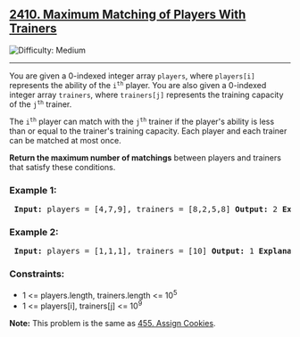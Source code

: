 <h2><a href="https://leetcode.com/problems/maximum-matching-of-players-with-trainers/">2410. Maximum Matching of Players With Trainers</a></h2> <img src="https://img.shields.io/badge/Difficulty-Medium-yellow" alt="Difficulty: Medium" /> <hr> <p>You are given a 0-indexed integer array <code>players</code>, where <code>players[i]</code> represents the ability of the <code>i<sup>th</sup></code> player. You are also given a 0-indexed integer array <code>trainers</code>, where <code>trainers[j]</code> represents the training capacity of the <code>j<sup>th</sup></code> trainer.</p> <p>The <code>i<sup>th</sup></code> player can match with the <code>j<sup>th</sup></code> trainer if the player's ability is less than or equal to the trainer's training capacity. Each player and each trainer can be matched at most once.</p> <p><strong>Return the maximum number of matchings</strong> between players and trainers that satisfy these conditions.</p> <h3>Example 1:</h3> <pre> <strong>Input:</strong> players = [4,7,9], trainers = [8,2,5,8] <strong>Output:</strong> 2 <strong>Explanation:</strong> - players[0] can be matched with trainers[0] since 4 <= 8. - players[1] can be matched with trainers[3] since 7 <= 8. It can be proven that 2 is the maximum number of matchings that can be formed. </pre> <h3>Example 2:</h3> <pre> <strong>Input:</strong> players = [1,1,1], trainers = [10] <strong>Output:</strong> 1 <strong>Explanation:</strong> The trainer can be matched with any of the 3 players. Each player can only be matched with one trainer, so the maximum answer is 1. </pre> <h3>Constraints:</h3> <ul> <li>1 <= players.length, trainers.length <= 10<sup>5</sup></li> <li>1 <= players[i], trainers[j] <= 10<sup>9</sup></li> </ul> <p><strong>Note:</strong> This problem is the same as <a href="https://leetcode.com/problems/assign-cookies/">455. Assign Cookies</a>.</p> 